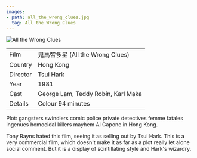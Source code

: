 ```yaml
---
images:
- path: all_the_wrong_clues.jpg
  tag: All the Wrong Clues
---
```

![All the Wrong Clues](all_the_wrong_clues.jpg)

| | |
|-|-|
Film|&#39740;&#39340;&#26234;&#22810;&#26143; (All the Wrong Clues)
Country|Hong Kong
Director|Tsui Hark
Year|1981
Cast|George Lam, Teddy Robin, Karl Maka
Details|Colour 94 minutes

Plot: gangsters swindlers comic police private
detectives femme fatales ingenues homocidal
killers mayhem Al Capone in Hong Kong.

Tony Rayns hated this film, seeing it as selling
out by Tsui Hark.  This is a very commercial film,
which doesn't make it as far as a plot really let
alone social comment.  But it is a display of
scintillating style and Hark's wizardry.
